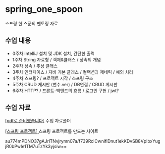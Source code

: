 # spring_one_spoon
스프링 한 스푼의 멘토링 자료
## 수업 내용
- 0주차 intelliJ 설치 및 JDK 설치, 간단한 출력
- 1주차 String 자료형 / 객체&클래스 / 상속의 개념
- 2주차 상속 / 추상 클래스
- 3주차 인터페이스 / 자바 기본 클래스 / 컬랙션과 제네릭 / 예외 처리
- 4주차 스프링? / 프로젝트 시작 / 스프링 구조
- 5주차 CRUD 게시판 (변수.ver) / DB연결 / CRUD 게시판
- 6주차 HTTP? / 프론트-백엔드의 흐름 / 로그인 구현 / jwt?
## 수업 자료
[[pdf로 준비했습니다]](https://github.com/pss214/spring_one_spoon/tree/main/ppt) 수업 자료폴더

[ [스프링 프로젝트] ](https://start.spring.io/) 스프링 프로젝트를 만드는 사이트

au774mPDNO37gAJrlTNvjrymn07a/f739RcICwnifiDnut1ekKDvSB8VpIbxYugjR0bPwIe1TM7uTzYk3yjsiw==
